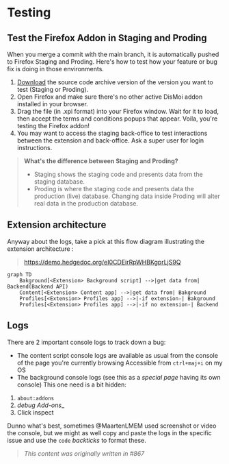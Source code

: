 # Testing

## Test the Firefox Addon in Staging and Proding

When you merge a commit with the main branch, it is automatically pushed to Firefox Staging and Proding. Here's how to test how your feature or bug fix is doing in those environments.

1. [Download](https://github.com/dis-moi/extension/releases) the source code archive version of the version you want to test (Staging or Proding).
2. Open Firefox and make sure there's no other active DisMoi addon installed in your browser.
3. Drag the file (in .xpi format) into your Firefox window. Wait for it to load, then accept the terms and conditions popups that appear. Voila, you're testing the Firefox addon!
4. You may want to access the staging back-office to test interactions between the extension and back-office. Ask a super user for login instructions.

> **What's the difference between Staging and Proding?**
> - Staging shows the staging code and presents data from the staging database.
> - Proding is where the staging code and presents data the production (live) database. Changing data inside Proding will alter real data in the production database.


## Extension architecture
Anyway about the logs, take a pick at this flow diagram illustrating the extension architecture :
> https://demo.hedgedoc.org/eI0CDEirRpWHBKgprLjS9Q

```mermaid
graph TD
    Bakground[<Extension> Background script] -->|get data from| Backend(Backend API)
    Content[<Extension> Content app] -->|get data from| Bakground
    Profiles[<Extension> Profiles app] -->|-if extension-| Bakground
    Profiles[<Extension> Profiles app] -->|-if no extension-| Backend
```

## Logs 
There are 2 important console logs to track down a bug:
- The content script console logs are available as usual from the console of the page you're currently browsing
Accessible from `ctrl+maj+i` on my OS
- The background console logs (see this as a *special page* having its own console)
This one need is a bit hidden:
1. `about:addons`
2. _debug Add-ons__
3. Click inspect

Dunno what's best, sometimes @MaartenLMEM used screenshot or video the console, but we might as well copy and paste the logs in the specific issue and use the `code` *backticks* to format these.

> *This content was originally written in #867*
